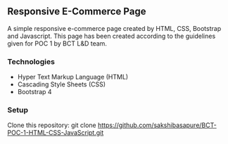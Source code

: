 ## Responsive E-Commerce Page
A simple responsive e-commerce page created by HTML, CSS, Bootstrap and Javascript. This page has been created according to the guidelines given for POC 1 by BCT L&D team.


### Technologies
* Hyper Text Markup Language (HTML)
* Cascading Style Sheets (CSS)
* Bootstrap 4

### Setup
Clone this repository: git clone https://github.com/sakshibasapure/BCT-POC-1-HTML-CSS-JavaScript.git
